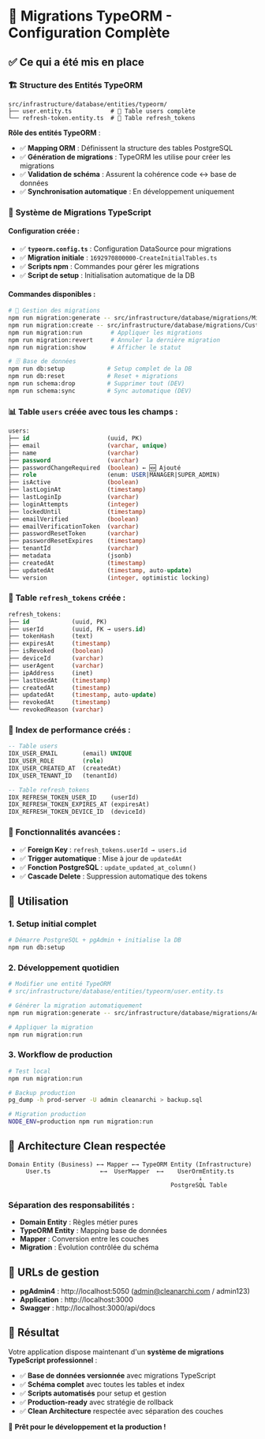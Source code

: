# 🎯 Migrations TypeORM - Configuration Complète

## ✅ Ce qui a été mis en place

### 🏗️ **Structure des Entités TypeORM**

```
src/infrastructure/database/entities/typeorm/
├── user.entity.ts           # 👤 Table users complète
└── refresh-token.entity.ts  # 🔑 Table refresh_tokens
```

**Rôle des entités TypeORM** :

- ✅ **Mapping ORM** : Définissent la structure des tables PostgreSQL
- ✅ **Génération de migrations** : TypeORM les utilise pour créer les migrations
- ✅ **Validation de schéma** : Assurent la cohérence code ↔ base de données
- ✅ **Synchronisation automatique** : En développement uniquement

### 🔄 **Système de Migrations TypeScript**

#### Configuration créée :

- ✅ **`typeorm.config.ts`** : Configuration DataSource pour migrations
- ✅ **Migration initiale** : `1692970800000-CreateInitialTables.ts`
- ✅ **Scripts npm** : Commandes pour gérer les migrations
- ✅ **Script de setup** : Initialisation automatique de la DB

#### Commandes disponibles :

```bash
# 🔄 Gestion des migrations
npm run migration:generate -- src/infrastructure/database/migrations/MigrationName
npm run migration:create -- src/infrastructure/database/migrations/CustomMigration
npm run migration:run        # Appliquer les migrations
npm run migration:revert     # Annuler la dernière migration
npm run migration:show       # Afficher le statut

# 🗄️ Base de données
npm run db:setup            # Setup complet de la DB
npm run db:reset            # Reset + migrations
npm run schema:drop         # Supprimer tout (DEV)
npm run schema:sync         # Sync automatique (DEV)
```

### 📊 **Table `users` créée** avec tous les champs :

```sql
users:
├── id                      (uuid, PK)
├── email                   (varchar, unique)
├── name                    (varchar)
├── password                (varchar)
├── passwordChangeRequired  (boolean) ← 🆕 Ajouté
├── role                    (enum: USER|MANAGER|SUPER_ADMIN)
├── isActive                (boolean)
├── lastLoginAt             (timestamp)
├── lastLoginIp             (varchar)
├── loginAttempts           (integer)
├── lockedUntil             (timestamp)
├── emailVerified           (boolean)
├── emailVerificationToken  (varchar)
├── passwordResetToken      (varchar)
├── passwordResetExpires    (timestamp)
├── tenantId                (varchar)
├── metadata                (jsonb)
├── createdAt               (timestamp)
├── updatedAt               (timestamp, auto-update)
└── version                 (integer, optimistic locking)
```

### 🔑 **Table `refresh_tokens` créée** :

```sql
refresh_tokens:
├── id            (uuid, PK)
├── userId        (uuid, FK → users.id)
├── tokenHash     (text)
├── expiresAt     (timestamp)
├── isRevoked     (boolean)
├── deviceId      (varchar)
├── userAgent     (varchar)
├── ipAddress     (inet)
├── lastUsedAt    (timestamp)
├── createdAt     (timestamp)
├── updatedAt     (timestamp, auto-update)
├── revokedAt     (timestamp)
└── revokedReason (varchar)
```

### 🎯 **Index de performance créés** :

```sql
-- Table users
IDX_USER_EMAIL       (email) UNIQUE
IDX_USER_ROLE        (role)
IDX_USER_CREATED_AT  (createdAt)
IDX_USER_TENANT_ID   (tenantId)

-- Table refresh_tokens
IDX_REFRESH_TOKEN_USER_ID    (userId)
IDX_REFRESH_TOKEN_EXPIRES_AT (expiresAt)
IDX_REFRESH_TOKEN_DEVICE_ID  (deviceId)
```

### 🔧 **Fonctionnalités avancées** :

- ✅ **Foreign Key** : `refresh_tokens.userId → users.id`
- ✅ **Trigger automatique** : Mise à jour de `updatedAt`
- ✅ **Fonction PostgreSQL** : `update_updated_at_column()`
- ✅ **Cascade Delete** : Suppression automatique des tokens

## 🚀 Utilisation

### 1. Setup initial complet

```bash
# Démarre PostgreSQL + pgAdmin + initialise la DB
npm run db:setup
```

### 2. Développement quotidien

```bash
# Modifier une entité TypeORM
# src/infrastructure/database/entities/typeorm/user.entity.ts

# Générer la migration automatiquement
npm run migration:generate -- src/infrastructure/database/migrations/AddNewField

# Appliquer la migration
npm run migration:run
```

### 3. Workflow de production

```bash
# Test local
npm run migration:run

# Backup production
pg_dump -h prod-server -U admin cleanarchi > backup.sql

# Migration production
NODE_ENV=production npm run migration:run
```

## 🎯 Architecture Clean respectée

```
Domain Entity (Business) ←→ Mapper ←→ TypeORM Entity (Infrastructure)
     User.ts              ←→  UserMapper  ←→    UserOrmEntity.ts
                                                      ↓
                                              PostgreSQL Table
```

### Séparation des responsabilités :

- **Domain Entity** : Règles métier pures
- **TypeORM Entity** : Mapping base de données
- **Mapper** : Conversion entre les couches
- **Migration** : Évolution contrôlée du schéma

## 🔗 URLs de gestion

- **pgAdmin4** : http://localhost:5050 (admin@cleanarchi.com / admin123)
- **Application** : http://localhost:3000
- **Swagger** : http://localhost:3000/api/docs

## 🎉 Résultat

Votre application dispose maintenant d'un **système de migrations TypeScript professionnel** :

- ✅ **Base de données versionnée** avec migrations TypeScript
- ✅ **Schéma complet** avec toutes les tables et index
- ✅ **Scripts automatisés** pour setup et gestion
- ✅ **Production-ready** avec stratégie de rollback
- ✅ **Clean Architecture** respectée avec séparation des couches

🚀 **Prêt pour le développement et la production !**
